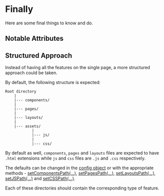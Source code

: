 # Finally

Here are some final things to know and do.

## Notable Attributes

## Structured Approach

Instead of having all the features on the single page, a more structured approach
could be taken.

By default, the following structure is expected:

```
Root directory
    |
    |--- components/
    |
    |--- pages/
    |
    |--- layouts/
    |
    |--- assets/
            |
            |--- js/
            |
            |--- css/
```

By default as well, `components`, `pages` and `layouts` files are expected to 
have `.html` extensions while `js` and `css` files are `.js` and `.css` respectively.

The defaults can be changed in the [config object](./config.md) or with the
 appropriate methods - [setComponentsPath(...)](./methods.md#setComponentsPath), 
 [setPagesPath(...)](./methods.md#setPagesPath), [setLayoutsPath(...)](./methods.md#setLayoutsPath),
[setJSPath(...)](./methods.md#setJSPath) and [setCSSPath(...)](./methods.md#setPagesPath).

Each of these directories should contain the corresponding type of feature.